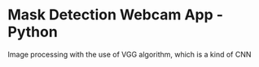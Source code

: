 # Mask Detection Webcam App - Python
 Image processing with the use of VGG algorithm, which is a kind of CNN
